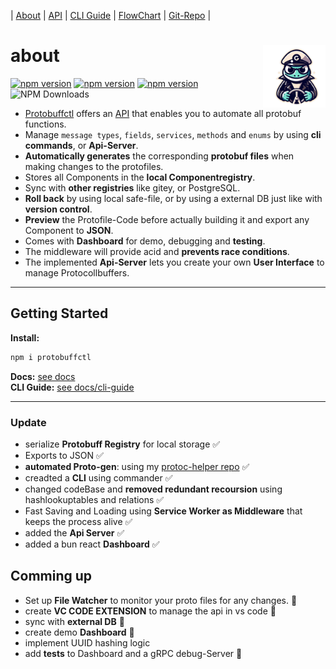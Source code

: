 
 | [About](https://ji-podhead.github.io/protobuffctl/) | [API](https://ji-podhead.github.io/protobuffctl/API) | [CLI Guide](https://ji-podhead.github.io/protobuffctl/guides) | [FlowChart](https://ji-podhead.github.io/protobuffctl/charts) | [Git-Repo](https://github.com/ji-podhead/protobuffctl) |

#  about  <img width ="100" align="right" object-fit="contain" src="https://github.com/ji-podhead/protobuffctl/blob/main/docs/protobuffctl.png?raw=true"/> 

[![npm version](https://img.shields.io/badge/🚧_under_construction_🚧-black)](https://www.npmjs.com/package/protobuffctl)
[![npm version](https://img.shields.io/badge/protoc_v26.0-binary-blue)](https://www.npmjs.com/package/protobuffctl)
[![npm version](https://badge.fury.io/js/protobuffctl.svg)](https://badge.fury.io/js/protobuffctl)
![NPM Downloads](https://img.shields.io/npm/dw/protobuffctl)



- [Protobuffctl](https://github.com/ji-podhead/protobuffctl) offers an  [API](https://ji-podhead.github.io/protobuffctl/) that enables you to automate all protobuf functions.
- Manage `message types`, `fields`, `services`,  `methods` and `enums` by using **cli commands**, or **Api-Server**.
- **Automatically generates** the corresponding **protobuf files** when making changes to the protofiles.<br>
- Stores all Components in the **local Componentregistry**. <br>
- Sync with **other registries** like gitey, or PostgreSQL.
- **Roll back** by using local safe-file, or by using a external DB just like with **version control**.<br>
- **Preview** the Protofile-Code before actually building it and export any Component to **JSON**.
- Comes with **Dashboard** for demo, debugging and **testing**.
- The middleware will provide acid and **prevents race conditions**.
- The implemented **Api-Server** lets you create your own **User Interface** to manage Protocollbuffers.

---
##                      Getting Started
**Install:**
 
```JavaScript
npm i protobuffctl
```
**Docs:**  [see docs](https://ji-podhead.github.io/protobuffctl/) <br>
**CLI Guide:** [see docs/cli-guide](https://github.com/ji-podhead/protobuffctl/blob/main/docs/CLI-guide.md) 
 
---
###                      Update
- serialize **Protobuff Registry** for local storage ✅
- Exports to JSON ✅
- **automated Proto-gen**: using my [protoc-helper repo](https://github.com/ji-podhead/protoc-helper) ✅
- creadted a  **CLI** using commander ✅
- changed codeBase and **removed redundant recoursion**  using hashlookuptables and relations ✅
- Fast Saving and Loading using **Service Worker as  Middleware** that keeps the process alive ✅
- added the **Api Server** ✅
- added a bun react **Dashboard** ✅
  
##                      Comming up
- Set up **File Watcher** to monitor your proto files for any changes. 🚧 
- create **VC CODE EXTENSION** to manage the api in vs code  🚧  
- sync with **external DB** 🚧 
- create demo **Dashboard** 🚧
- implement UUID hashing logic 
- add **tests** to Dashboard and a gRPC debug-Server 🚧 

